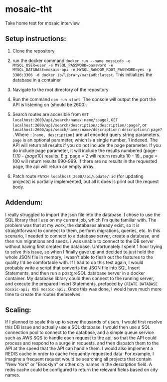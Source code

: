 # mosaic-tht
Take home test for mosaic interview

## Setup instructions:
1. Clone the repository
2. run the docker command `docker run --name mosaicdb -e MYSQL_USER=user -e MYSQL_PASSWORD=password -e MYSQL_DATABASE=mosaic-api -e MYSQL_RANDOM_ROOT_PASSWORD=yes -p 3306:3306 -d docker.io/library/mariadb:latest`. This initializes the database in a container
2. Navigate to the root directory of the repository
3. Run the command `npm run start`. The console will output the port the API is listening on (should be 2600).
4. Search routes are accesible from `GET localhost:2600/api/search/name/:name/:page?`, `GET localhost:2600/api/search/description/:description/:page?`, or `localhost:2600/api/seach/name/:name/description/:description/:page?`.
  Where `:[name, description]` are url encoded query string parameters. `page` is an optional parameter, which is a single number, 1 indexed.
  The API will return all results if you do not include the page parameter. If you do include page parameter, it will include the results numbered (page-1)*10 - (page*10) results.
  E.g. page = 2 will return results 10 - 19., page = 100 will return results 990-999. If there are no results in the requested page, the api will return an empty array.

5. Patch route `PATCH localhost:2600/api/update/:id` (for updating projects) is partially implemented, but all it does is print out the request body.

## Addendum:
I really struggled to import the json file into the database. I chose to use the SQL library that I use on my current job, which I'm quite familiar with. 
The problem was that at my work, the databases already exist, so it is straightforward to connect to them, perform migrations, queries, etc. In this scenario,
I needed to connect to a database server, create a database, and then run migrations and seeds. I was unable to connect to the DB server without having first created
the database. Unfortunately I spent 1 hour trying to solve this issue, so when I finally gave up and decided to just hold the whole JSON file in memory, I wasn't able
to flesh out the features to the quality I'd be comfortable with. If I had to do this test again, I would probably write a script that converts the JSON file into SQL Insert Statements, and then run a postgreSQL database server in a docker container. My database library could then connect to the running server, and execute the prepared Insert Statements, prefaced by `CREATE DATABASE mosaic-api; USE mosaic-api;`. Once this was done, I would have much more time to create the routes themselves.

## Scaling:
If I planned to scale this up to serve thousands of users, I would first resolve this DB issue and actually use a SQL database. I would then use a SQL connection pool
to connect to the database, and a simple queue service such as AWS SQS to handle each request to the api, so that the API could process and respond to a surge in 
requests, and then dispatch them to the API at the speed that the API can handle them. I would also implement a REDIS cache in order to cache frequently requested data.
For example, I imagine a frequent request would be searching all projects that contain "New York" or "Brooklyn" or other city names in the description field. A redis cache
could be configured to return the relevant fields based on city names.
